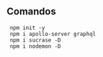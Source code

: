 ## Comandos

```
 npm init -y
 npm i apollo-server graphql
 npm i sucrase -D
 npm i nodemon -D 
```

